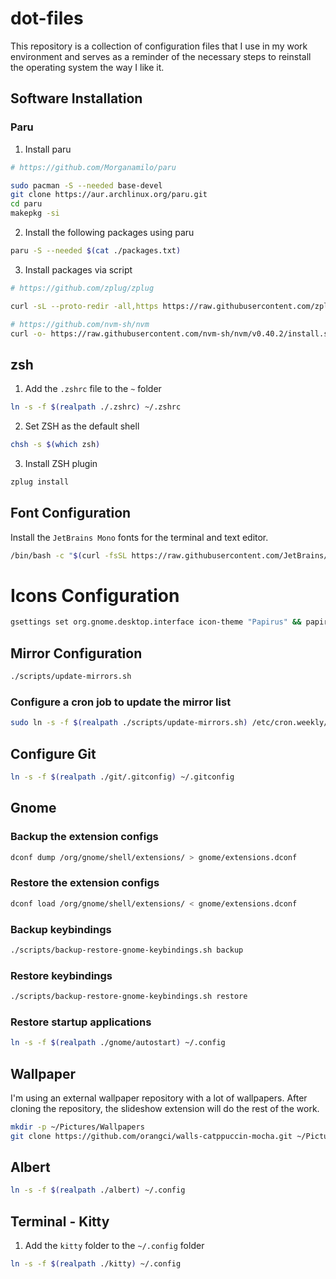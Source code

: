 # dot-files

This repository is a collection of configuration files that I use in my work environment and serves as a reminder of the necessary steps to reinstall the operating system the way I like it.

## Software Installation

### Paru

1. Install paru

```bash
# https://github.com/Morganamilo/paru

sudo pacman -S --needed base-devel
git clone https://aur.archlinux.org/paru.git
cd paru
makepkg -si
```

2. Install the following packages using paru

```bash
paru -S --needed $(cat ./packages.txt)
```

3. Install packages via script

```bash
# https://github.com/zplug/zplug

curl -sL --proto-redir -all,https https://raw.githubusercontent.com/zplug/installer/master/installer.zsh | zsh

# https://github.com/nvm-sh/nvm
curl -o- https://raw.githubusercontent.com/nvm-sh/nvm/v0.40.2/install.sh | zsh
```

## zsh

1. Add the `.zshrc` file to the `~` folder

```bash
ln -s -f $(realpath ./.zshrc) ~/.zshrc
```

2. Set ZSH as the default shell

```bash
chsh -s $(which zsh)
```

3. Install ZSH plugin

```bash
zplug install
```

## Font Configuration

Install the `JetBrains Mono` fonts for the terminal and text editor.

```bash
/bin/bash -c "$(curl -fsSL https://raw.githubusercontent.com/JetBrains/JetBrainsMono/master/install_manual.sh)"
```

# Icons Configuration

```bash
gsettings set org.gnome.desktop.interface icon-theme "Papirus" && papirus-folders -C nordic
```

## Mirror Configuration

```bash
./scripts/update-mirrors.sh
```

### Configure a cron job to update the mirror list

```bash
sudo ln -s -f $(realpath ./scripts/update-mirrors.sh) /etc/cron.weekly/update-mirrors | chmod +x /etc/cron.weekly/update-mirrors
```

## Configure Git

```bash
ln -s -f $(realpath ./git/.gitconfig) ~/.gitconfig
```

## Gnome

### Backup the extension configs

```bash
dconf dump /org/gnome/shell/extensions/ > gnome/extensions.dconf
```

### Restore the extension configs

```bash
dconf load /org/gnome/shell/extensions/ < gnome/extensions.dconf
```

### Backup keybindings

```bash
./scripts/backup-restore-gnome-keybindings.sh backup
```

### Restore keybindings

```bash
./scripts/backup-restore-gnome-keybindings.sh restore
```

### Restore startup applications

```bash
ln -s -f $(realpath ./gnome/autostart) ~/.config
```

## Wallpaper

I'm using an external wallpaper repository with a lot of wallpapers. After cloning the repository, the slideshow extension will do the rest of the work.

```bash
mkdir -p ~/Pictures/Wallpapers
git clone https://github.com/orangci/walls-catppuccin-mocha.git ~/Pictures/Wallpapers
```

## Albert

```bash
ln -s -f $(realpath ./albert) ~/.config
```

## Terminal - Kitty

1. Add the `kitty` folder to the `~/.config` folder

```bash
ln -s -f $(realpath ./kitty) ~/.config
```
